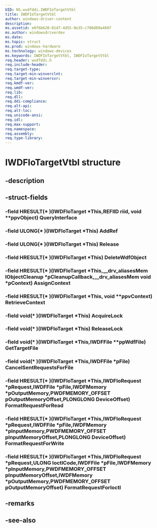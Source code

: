```yaml
---
UID: NS.wudfddi.IWDFIoTargetVtbl
title: IWDFIoTargetVtbl
author: windows-driver-content
description: 
ms.assetid: e0f6b620-01d7-4d55-8e35-c706d69a4697
ms.author: windowsdriverdev
ms.date: 
ms.topic: struct
ms.prod: windows-hardware
ms.technology: windows-devices
ms.keywords: IWDFIoTargetVtbl, IWDFIoTargetVtbl
req.header: wudfddi.h
req.include-header:
req.target-type:
req.target-min-winverclnt:
req.target-min-winversvr:
req.kmdf-ver:
req.umdf-ver:
req.lib:
req.dll:
req.ddi-compliance:
req.alt-api:
req.alt-loc:
req.unicode-ansi:
req.idl:
req.max-support:
req.namespace:
req.assembly:
req.type-library:
---
```


# IWDFIoTargetVtbl structure

## -description



## -struct-fields

### -field HRESULT(* )(IWDFIoTarget *This,REFIID riid, void **ppvObject) QueryInterface			
 	
### -field ULONG(* )(IWDFIoTarget *This) AddRef			
 	
### -field ULONG(* )(IWDFIoTarget *This) Release			
 	
### -field HRESULT(* )(IWDFIoTarget *This) DeleteWdfObject			
 	
### -field HRESULT(* )(IWDFIoTarget *This,__drv_aliasesMem IObjectCleanup *pCleanupCallback,__drv_aliasesMem void *pContext) AssignContext			
 	
### -field HRESULT(* )(IWDFIoTarget *This, void **ppvContext) RetrieveContext			
 	
### -field void(* )(IWDFIoTarget *This) AcquireLock			
 	
### -field void(* )(IWDFIoTarget *This) ReleaseLock			
 	
### -field void(* )(IWDFIoTarget *This,IWDFFile **ppWdfFile) GetTargetFile			
 	
### -field void(* )(IWDFIoTarget *This,IWDFFile *pFile) CancelSentRequestsForFile			
 	
### -field HRESULT(* )(IWDFIoTarget *This,IWDFIoRequest *pRequest,IWDFFile *pFile,IWDFMemory *pOutputMemory,PWDFMEMORY_OFFSET pOutputMemoryOffset,PLONGLONG DeviceOffset) FormatRequestForRead			
 	
### -field HRESULT(* )(IWDFIoTarget *This,IWDFIoRequest *pRequest,IWDFFile *pFile,IWDFMemory *pInputMemory,PWDFMEMORY_OFFSET pInputMemoryOffset,PLONGLONG DeviceOffset) FormatRequestForWrite			
 	
### -field HRESULT(* )(IWDFIoTarget *This,IWDFIoRequest *pRequest,ULONG IoctlCode,IWDFFile *pFile,IWDFMemory *pInputMemory,PWDFMEMORY_OFFSET pInputMemoryOffset,IWDFMemory *pOutputMemory,PWDFMEMORY_OFFSET pOutputMemoryOffset) FormatRequestForIoctl			
 	
## -remarks

## -see-also
